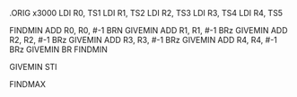 .ORIG x3000
LDI R0, TS1
LDI R1, TS2
LDI R2, TS3
LDI R3, TS4
LDI R4, TS5






FINDMIN
  ADD R0, R0, #-1
  BRN GIVEMIN
  ADD R1, R1, #-1
  BRz GIVEMIN
  ADD R2, R2, #-1
  BRz GIVEMIN
  ADD R3, R3, #-1
  BRz GIVEMIN
  ADD R4, R4, #-1
  BRz GIVEMIN
  BR FINDMIN
  
GIVEMIN
  STI 

FINDMAX

